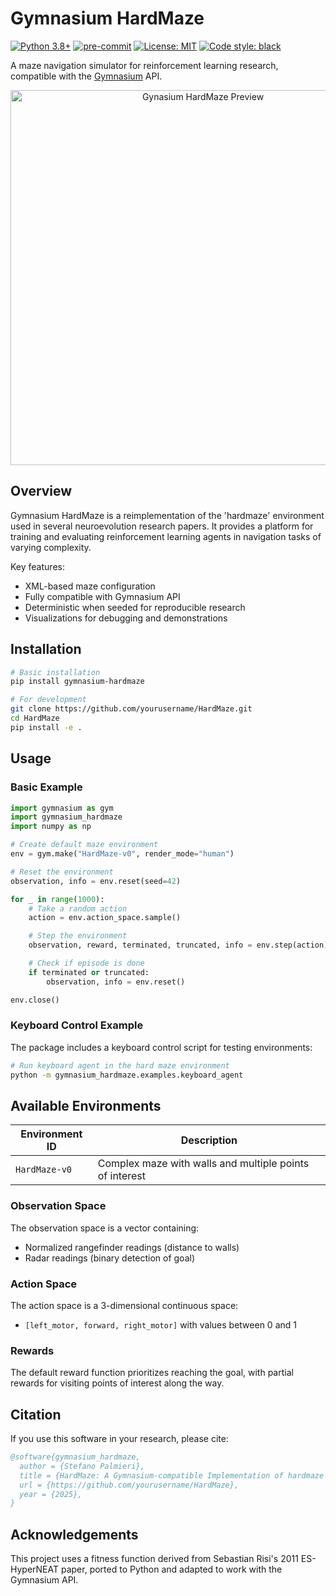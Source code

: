# Gymnasium HardMaze

[![Python 3.8+](https://img.shields.io/badge/python-3.8+-blue.svg)](https://www.python.org/downloads/release/python-380/)
[![pre-commit](https://img.shields.io/badge/pre--commit-enabled-brightgreen?logo=pre-commit&logoColor=white)](https://pre-commit.com/)
[![License: MIT](https://img.shields.io/badge/License-MIT-yellow.svg)](https://opensource.org/licenses/MIT)
[![Code style: black](https://img.shields.io/badge/code%20style-black-000000.svg)](https://github.com/psf/black)

A maze navigation simulator for reinforcement learning research, compatible with the [Gymnasium](https://gymnasium.farama.org/) API.

<p align="center">
  <img src="https://github.com/yourusername/gymnasium_hardmaze/raw/main/docs/images/gymnasium_hardmaze_preview.png" alt="Gynasium HardMaze Preview" width="600"/>
</p>

## Overview

Gymnasium HardMaze is a reimplementation of the 'hardmaze' environment used in several neuroevolution research papers. It provides a platform for training and evaluating reinforcement learning agents in navigation tasks of varying complexity.

Key features:
- XML-based maze configuration
- Fully compatible with Gymnasium API
- Deterministic when seeded for reproducible research
- Visualizations for debugging and demonstrations

## Installation

```bash
# Basic installation
pip install gymnasium-hardmaze

# For development
git clone https://github.com/yourusername/HardMaze.git
cd HardMaze
pip install -e .
```

## Usage

### Basic Example

```python
import gymnasium as gym
import gymnasium_hardmaze
import numpy as np

# Create default maze environment
env = gym.make("HardMaze-v0", render_mode="human")

# Reset the environment
observation, info = env.reset(seed=42)

for _ in range(1000):
    # Take a random action
    action = env.action_space.sample()

    # Step the environment
    observation, reward, terminated, truncated, info = env.step(action)

    # Check if episode is done
    if terminated or truncated:
        observation, info = env.reset()

env.close()
```

### Keyboard Control Example

The package includes a keyboard control script for testing environments:

```bash
# Run keyboard agent in the hard maze environment
python -m gymnasium_hardmaze.examples.keyboard_agent
```

## Available Environments

| Environment ID | Description |
|----------------|-------------|
| `HardMaze-v0` | Complex maze with walls and multiple points of interest |

### Observation Space

The observation space is a vector containing:
- Normalized rangefinder readings (distance to walls)
- Radar readings (binary detection of goal)

### Action Space

The action space is a 3-dimensional continuous space:
- `[left_motor, forward, right_motor]` with values between 0 and 1

### Rewards

The default reward function prioritizes reaching the goal, with partial rewards for visiting points of interest along the way.

## Citation

If you use this software in your research, please cite:

```bibtex
@software{gymnasium_hardmaze,
  author = {Stefano Palmieri},
  title = {HardMaze: A Gymnasium-compatible Implementation of hardmaze environment},
  url = {https://github.com/yourusername/HardMaze},
  year = {2025},
}
```

## Acknowledgements

This project uses a fitness function derived from Sebastian Risi's 2011 ES-HyperNEAT paper, ported to Python and adapted to work with the Gymnasium API.
